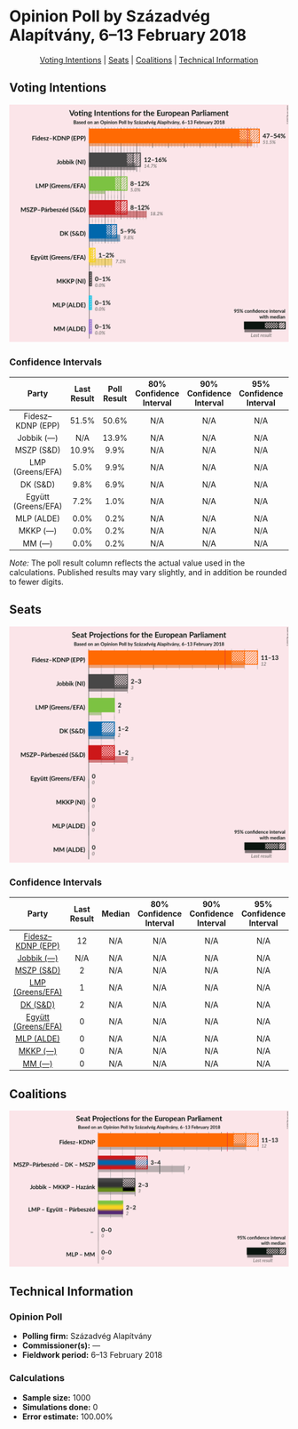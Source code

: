 # Opinion Poll by Századvég Alapítvány, 6–13 February 2018

<p align="center"><a href="#voting-intentions">Voting Intentions</a> | <a href="#seats">Seats</a> | <a href="#coalitions">Coalitions</a> | <a href="#technical-information">Technical Information</a></p>

## Voting Intentions

![Graph with voting intentions not yet produced](2018-02-13-SzázadvégAlapítvány.png "Voting Intentions")

### Confidence Intervals

| Party | Last Result | Poll Result | 80% Confidence Interval | 90% Confidence Interval | 95% Confidence Interval | 99% Confidence Interval |
|:-----:|:-----------:|:-----------:|:-----------------------:|:-----------------------:|:-----------------------:|:-----------------------:|
| Fidesz–KDNP (EPP) | 51.5% | 50.6% | N/A |N/A |N/A |N/A |
| Jobbik (—) | N/A | 13.9% | N/A |N/A |N/A |N/A |
| MSZP (S&D) | 10.9% | 9.9% | N/A |N/A |N/A |N/A |
| LMP (Greens/EFA) | 5.0% | 9.9% | N/A |N/A |N/A |N/A |
| DK (S&D) | 9.8% | 6.9% | N/A |N/A |N/A |N/A |
| Együtt (Greens/EFA) | 7.2% | 1.0% | N/A |N/A |N/A |N/A |
| MLP (ALDE) | 0.0% | 0.2% | N/A |N/A |N/A |N/A |
| MKKP (—) | 0.0% | 0.2% | N/A |N/A |N/A |N/A |
| MM (—) | 0.0% | 0.2% | N/A |N/A |N/A |N/A |

*Note:* The poll result column reflects the actual value used in the calculations. Published results may vary slightly, and in addition be rounded to fewer digits.

## Seats

![Graph with seats not yet produced](2018-02-13-SzázadvégAlapítvány-seats.png "Seats")

### Confidence Intervals

| Party | Last Result | Median | 80% Confidence Interval | 90% Confidence Interval | 95% Confidence Interval | 99% Confidence Interval |
|:-----:|:-----------:|:------:|:-----------------------:|:-----------------------:|:-----------------------:|:-----------------------:|
| <a href="#fidesz–kdnp-(epp)">Fidesz–KDNP (EPP)</a> | 12 | N/A | N/A |N/A |N/A |N/A |
| <a href="#jobbik-(—)">Jobbik (—)</a> | N/A | N/A | N/A |N/A |N/A |N/A |
| <a href="#mszp-(s&d)">MSZP (S&D)</a> | 2 | N/A | N/A |N/A |N/A |N/A |
| <a href="#lmp-(greens/efa)">LMP (Greens/EFA)</a> | 1 | N/A | N/A |N/A |N/A |N/A |
| <a href="#dk-(s&d)">DK (S&D)</a> | 2 | N/A | N/A |N/A |N/A |N/A |
| <a href="#együtt-(greens/efa)">Együtt (Greens/EFA)</a> | 0 | N/A | N/A |N/A |N/A |N/A |
| <a href="#mlp-(alde)">MLP (ALDE)</a> | 0 | N/A | N/A |N/A |N/A |N/A |
| <a href="#mkkp-(—)">MKKP (—)</a> | 0 | N/A | N/A |N/A |N/A |N/A |
| <a href="#mm-(—)">MM (—)</a> | 0 | N/A | N/A |N/A |N/A |N/A |


## Coalitions

![Graph with coalitions seats not yet produced](2018-02-13-SzázadvégAlapítvány-coalitions-seats.png "Coalitions Seats")


## Technical Information

### Opinion Poll

+ **Polling firm:** Századvég Alapítvány
+ **Commissioner(s):** —
+ **Fieldwork period:** 6–13 February 2018

### Calculations

+ **Sample size:** 1000
+ **Simulations done:** 0
+ **Error estimate:** 100.00%

